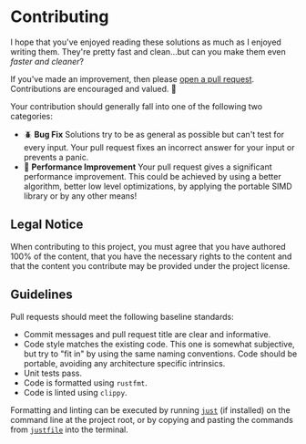# Contributing

I hope that you've enjoyed reading these solutions as much as I enjoyed writing them.
They're pretty fast and clean...but can you make them even *faster and cleaner*?

If you've made an improvement, then please
[open a pull request](https://github.com/maneatingape/advent-of-code-rust/compare).
Contributions are encouraged and valued. 🎁

Your contribution should generally fall into one of the following two categories:

* 🪲 **Bug Fix** Solutions try to be as general as possible but can't test for every input.
  Your pull request fixes an incorrect answer for your input or prevents a panic.
* 🚀 **Performance Improvement** Your pull request gives a significant performance
  improvement. This could be achieved by using a better algorithm, better low level optimizations,
  by applying the portable SIMD library or by any other means!

## Legal Notice

When contributing to this project, you must agree that you have authored 100% of the content,
that you have the necessary rights to the content and that the content you contribute
may be provided under the project license.

## Guidelines

Pull requests should meet the following baseline standards:

* Commit messages and pull request title are clear and informative.
* Code style matches the existing code. This one is somewhat subjective, but try to "fit in" by
  using the same naming conventions. Code should be portable, avoiding any architecture
  specific intrinsics.
* Unit tests pass.
* Code is formatted using `rustfmt`.
* Code is linted using `clippy`.

Formatting and linting can be executed by running [`just`](https://github.com/casey/just)
(if installed) on the command line at the project root, or by copying and pasting
the commands from [`justfile`](justfile) into the terminal.
